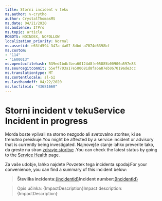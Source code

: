 ```yaml
---
title: Storni incident v teku
ms.author: v-crytho
author: CrystalThomasMS
ms.date: 04/21/2020
ms.audience: ITPro
ms.topic: article
ROBOTS: NOINDEX, NOFOLLOW
localization_priority: Normal
ms.assetid: e63fd594-347a-4a07-8dbd-a7074d6398bf
ms.custom:
- "114"
- "1600013"
ms.openlocfilehash: 539ed1bdbfbea60124d8fe05885b00900a597e83
ms.sourcegitcommit: 55eff703a17e500681d8fa6a87eb067019ade3cc
ms.translationtype: MT
ms.contentlocale: sl-SI
ms.lasthandoff: 04/22/2020
ms.locfileid: "43681660"
---
```

# <a name="service-incident-in-progress"></a><span data-ttu-id="6d3f6-102">Storni incident v teku</span><span class="sxs-lookup"><span data-stu-id="6d3f6-102">Service Incident in progress</span></span>

<span data-ttu-id="6d3f6-103">Morda boste vplivali na storno nezgodo ali svetovalno storitev, ki se trenutno preiskuje.</span><span class="sxs-lookup"><span data-stu-id="6d3f6-103">You might be affected by a service incident or advisory that is currently being investigated.</span></span> <span data-ttu-id="6d3f6-104">Najnovejše stanje lahko preverite tako, da greste na stran [zdravje storitve](https://admin.microsoft.com/adminportal/home#/servicehealth) .</span><span class="sxs-lookup"><span data-stu-id="6d3f6-104">You can check the latest status by going to the [Service Health](https://admin.microsoft.com/adminportal/home#/servicehealth) page.</span></span>
  
<span data-ttu-id="6d3f6-105">Za vaše udobje, lahko najdete Povzetek tega incidenta spodaj:</span><span class="sxs-lookup"><span data-stu-id="6d3f6-105">For your convenience, you can find a summary of this incident below:</span></span>
  
> <span data-ttu-id="6d3f6-106">**Številka incidenta:**[{incidentid}](https://admin.microsoft.com/adminportal/home#/servicehealth)</span><span class="sxs-lookup"><span data-stu-id="6d3f6-106">**Incident number:**[{IncidentId}](https://admin.microsoft.com/adminportal/home#/servicehealth)</span></span>
    
> <span data-ttu-id="6d3f6-107">Opis učinka: {ImpactDescription}</span><span class="sxs-lookup"><span data-stu-id="6d3f6-107">Impact description: {ImpactDescription}</span></span>
